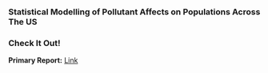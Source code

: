 ### Statistical Modelling of Pollutant Affects on Populations Across The US

### Check It Out!
**Primary Report:** [Link](https://dgunther2001.github.io/pollutant_stat_modelling/final_report.html)  
